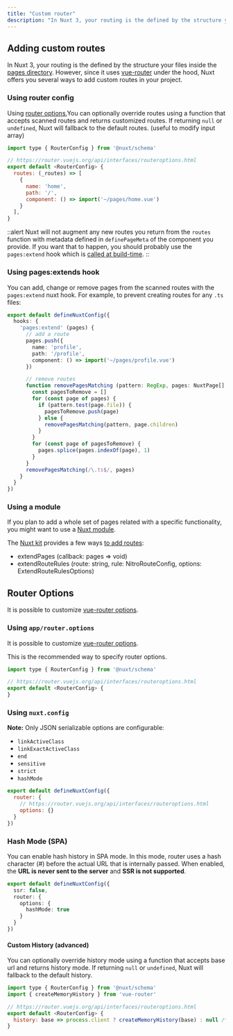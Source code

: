 ```yaml
---
title: "Custom router"
description: "In Nuxt 3, your routing is the defined by the structure your files inside the pages directory. However, since it uses vue-router under the hood, Nuxt offers you several ways to add custom routes in your project."
---
```


## Adding custom routes

In Nuxt 3, your routing is the defined by the structure your files inside the [pages directory](/docs/guide/directory-structure/pages). However, since it uses [vue-router](https://router.vuejs.org/) under the hood, Nuxt offers you several ways to add custom routes in your project.

### Using router config

Using [router options](/docs/2.guide/3.going-further/12.custom-router#router-options),You can optionally override routes using a function that accepts scanned routes and returns customized routes.
If returning `null` or `undefined`, Nuxt will fallback to the default routes. (useful to modify input array)

```js [app/router.options.ts]
import type { RouterConfig } from '@nuxt/schema'

// https://router.vuejs.org/api/interfaces/routeroptions.html
export default <RouterConfig> {
  routes: (_routes) => [
    {
      name: 'home',
      path: '/',
      component: () => import('~/pages/home.vue')
    }
  ],
}
```

::alert
Nuxt will not augment any new routes you return from the `routes` function with metadata defined in `definePageMeta` of the component you provide. If you want that to happen, you should probably use the `pages:extend` hook which is [called at build-time](/docs/api/advanced/hooks#nuxt-hooks-build-time).
::

### Using pages:extends hook

You can add, change or remove pages from the scanned routes with the `pages:extend` nuxt hook. For example, to prevent creating routes for any `.ts` files:

```ts [nuxt.config.ts]
export default defineNuxtConfig({
  hooks: {
    'pages:extend' (pages) {
      // add a route
      pages.push({
        name: 'profile',
        path: '/profile',
        component: () => import('~/pages/profile.vue')
      })

      // remove routes
      function removePagesMatching (pattern: RegExp, pages: NuxtPage[] = []) {
        const pagesToRemove = []
        for (const page of pages) {
          if (pattern.test(page.file)) {
            pagesToRemove.push(page)
          } else {
            removePagesMatching(pattern, page.children)
          }
        }
        for (const page of pagesToRemove) {
          pages.splice(pages.indexOf(page), 1)
        }
      }
      removePagesMatching(/\.ts$/, pages)
    }
  }
})
```

### Using a module

If you plan to add a whole set of pages related with a specific functionality, you might want to use a [Nuxt module](/modules).

The [Nuxt kit](docs/guide/going-further/kit) provides a few ways [to add routes](/docs/api/advanced/kit#pages):
- extendPages (callback: pages => void)
- extendRouteRules (route: string, rule: NitroRouteConfig, options: ExtendRouteRulesOptions)

## Router Options

It is possible to customize [vue-router options](https://router.vuejs.org/api/interfaces/routeroptions.html).

### Using `app/router.options`

It is possible to customize [vue-router options](https://router.vuejs.org/api/interfaces/routeroptions.html).

This is the recommended way to specify router options.

```js [app/router.options.ts]
import type { RouterConfig } from '@nuxt/schema'

// https://router.vuejs.org/api/interfaces/routeroptions.html
export default <RouterConfig> {
}
```

### Using `nuxt.config`

**Note:** Only JSON serializable options are configurable:

- `linkActiveClass`
- `linkExactActiveClass`
- `end`
- `sensitive`
- `strict`
- `hashMode`

```js [nuxt.config]
export default defineNuxtConfig({
  router: {
    // https://router.vuejs.org/api/interfaces/routeroptions.html
    options: {}
  }
})
```

### Hash Mode (SPA)

You can enable hash history in SPA mode. In this mode, router uses a hash character (#) before the actual URL that is internally passed. When enabled, the **URL is never sent to the server** and **SSR is not supported**.

```ts [nuxt.config.ts]
export default defineNuxtConfig({
  ssr: false,
  router: {
    options: {
      hashMode: true
    }
  }
})
```

#### Custom History (advanced)

You can optionally override history mode using a function that accepts base url and returns history mode.
If returning `null` or `undefined`, Nuxt will fallback to the default history.

```js [app/router.options.ts]
import type { RouterConfig } from '@nuxt/schema'
import { createMemoryHistory } from 'vue-router'

// https://router.vuejs.org/api/interfaces/routeroptions.html
export default <RouterConfig> {
  history: base => process.client ? createMemoryHistory(base) : null /* default */
}
```
